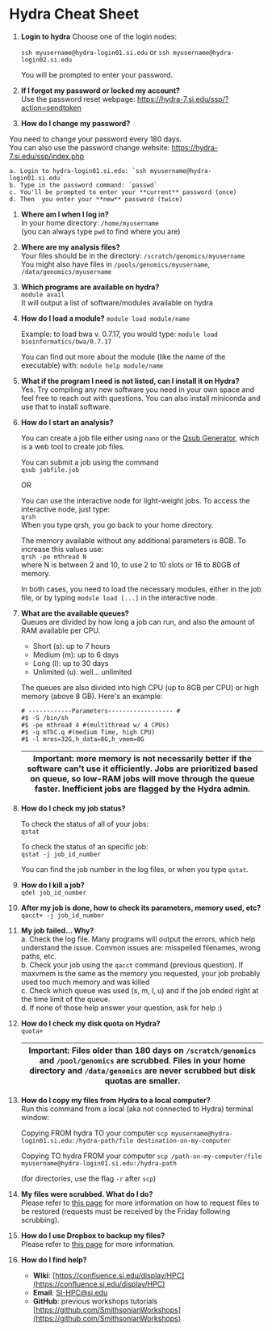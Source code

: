 # Hydra Cheat Sheet

1. **Login to hydra**
    Choose one of the login nodes:  
    
    `ssh myusername@hydra-login01.si.edu`
    or
    `ssh myusername@hydra-login02.si.edu`

    You will be prompted to enter your password. 

2. **If I forgot my password or locked my account?**  
    Use the password reset webpage: https://hydra-7.si.edu/ssp/?action=sendtoken

3. **How do I change my password?**  

You need to change your password every 180 days.  
    You can also use the password change website: https://hydra-7.si.edu/ssp/index.php

    a. Login to hydra-login01.si.edu: `ssh myusername@hydra-login01.si.edu`  
    b. Type in the password command: `passwd`  
    c. You'll be prompted to enter your **current** password (once)  
    d. Then  you enter your **new** password (twice)

1. **Where am I when I log in?**  
    In your home directory: `/home/myusername`  
    (you can always type `pwd` to find where you are)

1. **Where are my analysis files?**  
    Your files should be in the directory: `/scratch/genomics/myusername`  
    You might also have files in `/pools/genomics/myusername`, `/data/genomics/myusername`

1. **Which programs are available on hydra?**  
    `module avail`  
    It will output a list of software/modules available on hydra

1. **How do I load a module?**
    `module load module/name`

    Example: to load bwa v. 0.7.17, you would type:
    `module load bioinformatics/bwa/0.7.17`

    You can find out more about the module (like the name of the executable) with:
    `module help module/name`

1. **What if the program I need is not listed, can I install it on Hydra?**  
    Yes. Try compiling any new software you need in your own space and feel free to reach out with questions. You can also install miniconda and use that to install software.

1. **How do I start an analysis?**  

    You can create a job file either using `nano` or the [Qsub Generator](https://hydra-7.si.edu/tools/QSubGen/), which is a web tool to create job files.
    
    You can submit a job using the command  
    `qsub jobfile.job`   

    OR 
    
    You can use the interactive node for light-weight jobs. To access the interactive node, just type:  
    `qrsh`  
    When you type qrsh, you go back to your home directory. 

    The memory available without any additional parameters is 8GB. To increase this values use:  
    `qrsh -pe mthread N`  
    where N is between 2 and 10, to use 2 to 10 slots or 16 to 80GB of memory.

    In both cases, you need to load the necessary modules, either in the job file, or by typing `module load [...]` in the interactive node.

1. **What are the available queues?**  
    Queues are divided by how long a job can run, and also the amount of RAM available per CPU. 

    * Short (s): up to 7 hours
    * Medium (m): up to 6 days
    * Long (l): up to 30 days
    * Unlimited (u): well... unlimited
    
    The queues are also divided into high CPU (up to 8GB per CPU) or high memory (above 8 GB). Here's an example:  
   
    ```
    # ------------Parameters------------------ #
    #$ -S /bin/sh
    #$ -pe mthread 4 #(multithread w/ 4 CPUs)
    #$ -q mThC.q #(medium Time, high CPU)
    #$ -l mres=32G,h_data=8G,h_vmem=8G
    ```
    | Important: more memory is not necessarily better if the software can't use it efficiently. Jobs are prioritized based on queue, so low-RAM jobs will move through the queue faster. Inefficient jobs are flagged by the Hydra admin. |
    | --- |

1. **How do I check my job status?**  

    To check the status of all of your jobs:  
    `qstat`

    To check the status of an specific job:  
    `qstat -j job_id_number`

    You can find the job number in the log files, or when you type `qstat`.

1. **How do I kill a job?**  
    `qdel job_id_number`

1. **After my job is done, how to check its parameters, memory used, etc?**  
    `qacct+ -j job_id_number`

1. **My job failed… Why?**  
    a. Check the log file. Many programs will output the errors, which help understand the issue. Common issues are: misspelled filenames, wrong paths, etc.  
    b. Check your job using the `qacct` command (previous question). If maxvmem is the same as the memory you requested, your job probably used too much memory and was killed   
    c. Check which queue was used (s, m, l, u) and if the job ended right at the time limit of the queue.  
    d. If none of those help answer your question, ask for help :) 

1. **How do I check my disk quota on Hydra?**  
    `quota+`

    | Important: Files older than  180 days on `/scratch/genomics` and `/pool/genomics` are scrubbed. Files in your home directory and `/data/genomics` are never scrubbed but disk quotas are smaller. |
    | --- |
    
1. **How do I copy my files from Hydra to a local computer?**  
    Run this command from a local (aka not connected to Hydra) terminal window:  
    
    Copying FROM hydra TO your computer
    `scp myusername@hydra-login01.si.edu:/hydra-path/file destination-on-my-computer`  
    
    Copying TO hydra FROM your computer 
    `scp /path-on-my-computer/file myusername@hydra-login01.si.edu:/hydra-path`

    (for directories, use the flag `-r` after `scp`)


1. **My files were scrubbed. What do I do?**  
    Please refer to [this page](https://confluence.si.edu/display/HPC/Scrubber+and+How+to+Request+Scrubbed+Files+to+be+Restored) for more information on how to request files to be restored (requests must be received by the Friday following scrubbing).

1. **How do I use Dropbox to backup my files?**  
    Please refer to [this page](https://confluence.si.edu/display/HPC/Using+Dropbox) for more information.  

1. **How do I find help?**
    * **Wiki**: [https://confluence.si.edu/display/HPC](https://confluence.si.edu/display/HPC)
    * **Email**: SI-HPC@si.edu 
    * **GitHub**: previous workshops tutorials [https://github.com/SmithsonianWorkshops](https://github.com/SmithsonianWorkshops)
    
